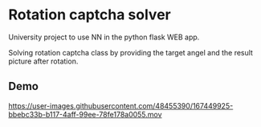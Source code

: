 # Rotation captcha solver

University project to use NN in the python flask WEB app. 

Solving rotation captcha class by providing the target angel and the result picture after rotation.

## Demo 

https://user-images.githubusercontent.com/48455390/167449925-bbebc33b-b117-4aff-99ee-78fe178a0055.mov

